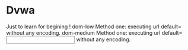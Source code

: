 # Dvwa
Just to learn for begining !
dom-low
Method one: executing url default=<script>alert(1)</script> without any encoding.
dom-medium
Method one: executing url default=<input onclick="confirm(1)"> without any encoding.
